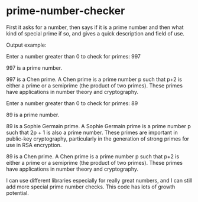 # prime-number-checker
First it asks for a number, then says if it is a prime number and then what kind of special prime if so, and gives a quick description and field of use.

Output example:

Enter a number greater than 0 to check for primes: 997

997 is a prime number.

997 is a Chen prime. A Chen prime is a prime number p such that p+2 is either a prime or a semiprime (the product of two primes). These primes have applications in number theory and cryptography.

Enter a number greater than 0 to check for primes: 89

89 is a prime number.

89 is a Sophie Germain prime. A Sophie Germain prime is a prime number p such that 2p + 1 is also a prime number. These primes are important in public-key cryptography, particularly in the generation of strong primes for use in RSA encryption.

89 is a Chen prime. A Chen prime is a prime number p such that p+2 is either a prime or a semiprime (the product of two primes). These primes have applications in number theory and cryptography.

I can use different libraries especially for really great numbers, and I can still add more special prime number checks.
This code has lots of growth potential.
